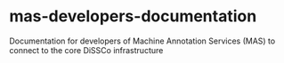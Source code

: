 # mas-developers-documentation
Documentation for developers of Machine Annotation Services (MAS) to connect to the core DiSSCo infrastructure
